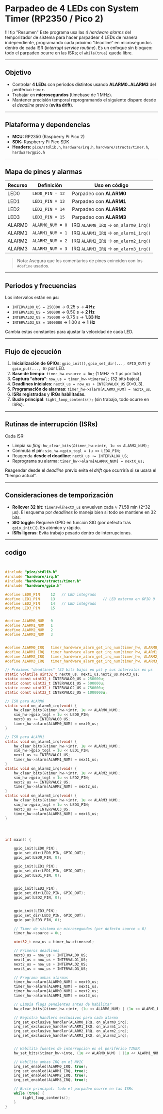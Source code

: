 <!-- docs/rp2350/leds-alarms.md -->
# Parpadeo de 4 LEDs con **System Timer** (RP2350 / Pico 2)

!!! tip "Resumen"
    Este programa usa las 4 *hardware alarms* del temporizador de sistema para hacer parpadear 4 LEDs de manera independiente, programando cada próximo “deadline” en microsegundos dentro de cada ISR (*interrupt service routine*). Es un enfoque sin bloqueo: todo el parpadeo ocurre en las ISRs; el `while(true)` queda libre.

---

## Objetivo

- Controlar **4 LEDs** con periodos distintos usando **ALARM0..ALARM3** del periférico `timer`.
- Trabajar en **microsegundos** (timebase de 1 MHz).
- Mantener precisión temporal reprogramando el siguiente disparo desde el *deadline* previo (**evita drift**).

---

## Plataforma y dependencias

- **MCU:** RP2350 (Raspberry Pi Pico 2)  
- **SDK:** Raspberry Pi Pico SDK  
- **Headers:** `pico/stdlib.h`, `hardware/irq.h`, `hardware/structs/timer.h`, `hardware/gpio.h`

---

## Mapa de pines y alarmas

| Recurso | Definición | Uso en código |
|---|---|---|
| LED0 | `LED0_PIN = 12` | Parpadeo con **ALARM0** |
| LED1 | `LED1_PIN = 13` | Parpadeo con **ALARM1** |
| LED2 | `LED2_PIN = 14` | Parpadeo con **ALARM2** |
| LED3 | `LED3_PIN = 15` | Parpadeo con **ALARM3** |
| ALARM0 | `ALARM0_NUM = 0` | IRQ `ALARM0_IRQ` → `on_alarm0_irq()` |
| ALARM1 | `ALARM1_NUM = 1` | IRQ `ALARM1_IRQ` → `on_alarm1_irq()` |
| ALARM2 | `ALARM2_NUM = 2` | IRQ `ALARM2_IRQ` → `on_alarm2_irq()` |
| ALARM3 | `ALARM3_NUM = 3` | IRQ `ALARM3_IRQ` → `on_alarm3_irq()` |

> Nota: Asegura que los comentarios de pines coinciden con los `#define` usados.

---

## Periodos y frecuencias

Los intervalos están en **µs**:

- `INTERVALO0_US = 250000` → 0.25 s → **4 Hz**
- `INTERVALO1_US = 500000` → 0.50 s → **2 Hz**
- `INTERVALO2_US = 750000` → 0.75 s → **1.33 Hz**
- `INTERVALO3_US = 1000000` → 1.00 s → **1 Hz**

Cambia estas constantes para ajustar la velocidad de cada LED.

---

## Flujo de ejecución

1. **Inicialización de GPIOs**: `gpio_init()`, `gpio_set_dir(..., GPIO_OUT)` y `gpio_put(..., 0)` por LED.  
2. **Base de tiempo**: `timer_hw->source = 0u;` (1 MHz → 1 µs por tick).  
3. **Captura “ahora”**: `now_us = timer_hw->timerawl;` (32 bits bajos).  
4. **Deadlines iniciales**: `nextX_us = now_us + INTERVALOX_US` (X=0..3).  
5. **Programación de alarmas**: `timer_hw->alarm[ALARMX_NUM] = nextX_us`.  
6. **ISRs registradas** y **IRQs habilitadas**.  
7. **Bucle principal**: `tight_loop_contents();` (sin trabajo, todo ocurre en ISRs).

---

## Rutinas de interrupción (ISRs)

Cada ISR:

- Limpia su *flag*: `hw_clear_bits(&timer_hw->intr, 1u << ALARMX_NUM);`
- Conmuta el pin: `sio_hw->gpio_togl = 1u << LEDX_PIN;`
- Reagenda **desde el deadline**: `nextX_us += INTERVALOX_US;`
- Reprograma su alarma: `timer_hw->alarm[ALARMX_NUM] = nextX_us;`

Reagendar desde el *deadline* previo evita el *drift* que ocurriría si se usara el “tiempo actual”.

---

## Consideraciones de temporización

- **Rollover 32 bit**: `timerawl`/`nextX_us` envuelven cada ≈ 71.58 min (2^32 µs). El esquema por *deadlines* lo maneja bien si todo se mantiene en 32 bits.  
- **SIO toggle**: Requiere GPIO en función SIO (por defecto tras `gpio_init()`). Es atómico y rápido.  
- **ISRs ligeras**: Evita trabajo pesado dentro de interrupciones.

---

## codigo

```c


#include "pico/stdlib.h"
#include "hardware/irq.h"
#include "hardware/structs/timer.h"
#include "hardware/gpio.h"

#define LED0_PIN     12   // LED integrado
#define LED1_PIN     13                      // LED externo en GPIO 0
#define LED2_PIN     14   // LED integrado
#define LED3_PIN     15


#define ALARM0_NUM   0
#define ALARM1_NUM   1
#define ALARM2_NUM   2
#define ALARM3_NUM   3


#define ALARM0_IRQ   timer_hardware_alarm_get_irq_num(timer_hw, ALARM0_NUM)
#define ALARM1_IRQ   timer_hardware_alarm_get_irq_num(timer_hw, ALARM1_NUM)
#define ALARM2_IRQ   timer_hardware_alarm_get_irq_num(timer_hw, ALARM2_NUM)
#define ALARM3_IRQ   timer_hardware_alarm_get_irq_num(timer_hw, ALARM3_NUM)

// Próximos "deadlines" (32 bits bajos en µs) y sus intervalos en µs
static volatile uint32_t next0_us, next1_us,next2_us,next3_us;
static const uint32_t INTERVALO0_US = 250000u;
static const uint32_t INTERVALO1_US = 500000u;
static const uint32_t INTERVALO2_US = 750000u;
static const uint32_t INTERVALO3_US = 1000000u;

// ISR para ALARM0
static void on_alarm0_irq(void) {
    hw_clear_bits(&timer_hw->intr, 1u << ALARM0_NUM);
    sio_hw->gpio_togl = 1u << LED0_PIN;
    next0_us += INTERVALO0_US;
    timer_hw->alarm[ALARM0_NUM] = next0_us;
}

// ISR para ALARM1
static void on_alarm1_irq(void) {
    hw_clear_bits(&timer_hw->intr, 1u << ALARM1_NUM);
    sio_hw->gpio_togl = 1u << LED1_PIN;
    next1_us += INTERVALO1_US;
    timer_hw->alarm[ALARM1_NUM] = next1_us;
}
static void on_alarm2_irq(void) {
    hw_clear_bits(&timer_hw->intr, 1u << ALARM2_NUM);
    sio_hw->gpio_togl = 1u << LED2_PIN;
    next2_us += INTERVALO2_US;
    timer_hw->alarm[ALARM2_NUM] = next2_us;
}
static void on_alarm3_irq(void) {
    hw_clear_bits(&timer_hw->intr, 1u << ALARM3_NUM);
    sio_hw->gpio_togl = 1u << LED3_PIN;
    next3_us += INTERVALO3_US;
    timer_hw->alarm[ALARM3_NUM] = next3_us;
}




int main() {

    gpio_init(LED0_PIN);
    gpio_set_dir(LED0_PIN, GPIO_OUT);
    gpio_put(LED0_PIN, 0);

    gpio_init(LED1_PIN);
    gpio_set_dir(LED1_PIN, GPIO_OUT);
    gpio_put(LED1_PIN, 0);

    
    gpio_init(LED2_PIN);
    gpio_set_dir(LED2_PIN, GPIO_OUT);
    gpio_put(LED2_PIN, 0);

    
    gpio_init(LED3_PIN);
    gpio_set_dir(LED3_PIN, GPIO_OUT);
    gpio_put(LED3_PIN, 0);

    // Timer de sistema en microsegundos (por defecto source = 0)
    timer_hw->source = 0u;

    uint32_t now_us = timer_hw->timerawl;

    // Primeros deadlines
    next0_us = now_us + INTERVALO0_US;
    next1_us = now_us + INTERVALO1_US;
    next2_us = now_us + INTERVALO2_US;
    next3_us = now_us + INTERVALO3_US;

    // Programa ambas alarmas
    timer_hw->alarm[ALARM0_NUM] = next0_us;
    timer_hw->alarm[ALARM1_NUM] = next1_us;
    timer_hw->alarm[ALARM0_NUM] = next2_us;
    timer_hw->alarm[ALARM1_NUM] = next3_us;

    // Limpia flags pendientes antes de habilitar
    hw_clear_bits(&timer_hw->intr, (1u << ALARM0_NUM) | (1u << ALARM1_NUM) | (1u << ALARM2_NUM) | (1u << ALARM3_NUM));

    // Registra handlers exclusivos para cada alarma
    irq_set_exclusive_handler(ALARM0_IRQ, on_alarm0_irq);
    irq_set_exclusive_handler(ALARM1_IRQ, on_alarm1_irq);
    irq_set_exclusive_handler(ALARM2_IRQ, on_alarm2_irq);
    irq_set_exclusive_handler(ALARM3_IRQ, on_alarm3_irq);


    // Habilita fuentes de interrupción en el periférico TIMER
    hw_set_bits(&timer_hw->inte, (1u << ALARM0_NUM) | (1u << ALARM1_NUM) | (1u << ALARM2_NUM) | (1u << ALARM3_NUM));

    // Habilita ambas IRQ en el NVIC
    irq_set_enabled(ALARM0_IRQ, true);
    irq_set_enabled(ALARM1_IRQ, true);
    irq_set_enabled(ALARM2_IRQ, true);
    irq_set_enabled(ALARM3_IRQ, true);

    // Bucle principal: todo el parpadeo ocurre en las ISRs
    while (true) {
        tight_loop_contents();
    }
}

```








